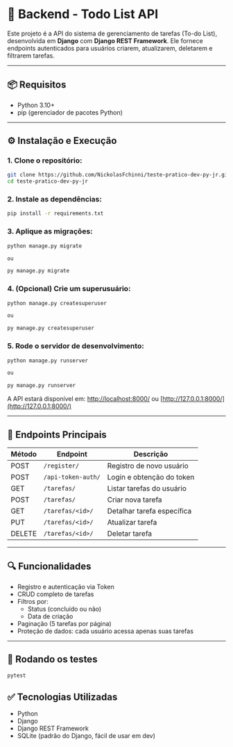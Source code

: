 # 📝 Backend - Todo List API

Este projeto é a API do sistema de gerenciamento de tarefas (To-do List), desenvolvida em **Django** com **Django REST Framework**. Ele fornece endpoints autenticados para usuários criarem, atualizarem, deletarem e filtrarem tarefas.

---

## 📦 Requisitos

- Python 3.10+
- pip (gerenciador de pacotes Python)

---

## ⚙️ Instalação e Execução

### 1. Clone o repositório:

```bash
git clone https://github.com/NickolasFchinni/teste-pratico-dev-py-jr.git
cd teste-pratico-dev-py-jr
```

### 2. Instale as dependências:

```bash
pip install -r requirements.txt
```

### 3. Aplique as migrações:

```bash
python manage.py migrate

ou

py manage.py migrate
```

### 4. (Opcional) Crie um superusuário:

```bash
python manage.py createsuperuser

ou

py manage.py createsuperuser
```

### 5. Rode o servidor de desenvolvimento:

```bash
python manage.py runserver

ou

py manage.py runserver
```

A API estará disponível em: [http://localhost:8000/](http://localhost:8000/) ou [http://127.0.0.1:8000/](http://127.0.0.1:8000/)

---

## 📌 Endpoints Principais

| Método | Endpoint             | Descrição                        |
|--------|----------------------|----------------------------------|
| POST   | `/register/`         | Registro de novo usuário         |
| POST   | `/api-token-auth/`   | Login e obtenção do token        |
| GET    | `/tarefas/`          | Listar tarefas do usuário        |
| POST   | `/tarefas/`          | Criar nova tarefa                |
| GET    | `/tarefas/<id>/`     | Detalhar tarefa específica       |
| PUT    | `/tarefas/<id>/`     | Atualizar tarefa                 |
| DELETE | `/tarefas/<id>/`     | Deletar tarefa                   |

---

## 🔍 Funcionalidades

- Registro e autenticação via Token
- CRUD completo de tarefas
- Filtros por:
  - Status (concluído ou não)
  - Data de criação
- Paginação (5 tarefas por página)
- Proteção de dados: cada usuário acessa apenas suas tarefas

---

## 🧪 Rodando os testes

```bash
pytest
```

## ✅ Tecnologias Utilizadas

- Python
- Django
- Django REST Framework
- SQLite (padrão do Django, fácil de usar em dev)
